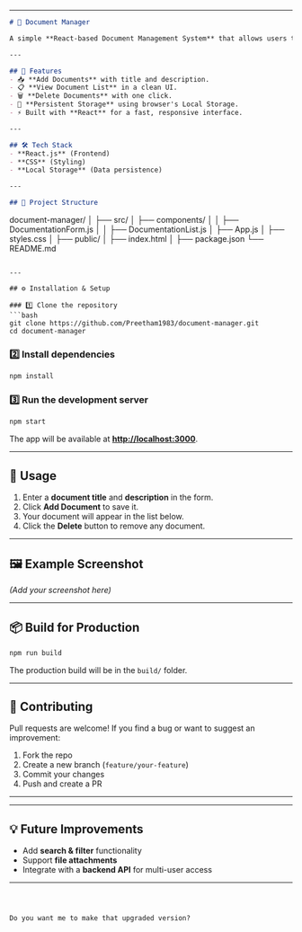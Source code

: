 
---

```markdown
# 📄 Document Manager

A simple **React-based Document Management System** that allows users to **add, view, and delete documents**. Documents are stored locally in the browser using **Local Storage**, making the app lightweight and easy to use without a backend.

---

## 🚀 Features
- 📥 **Add Documents** with title and description.
- 📋 **View Document List** in a clean UI.
- 🗑 **Delete Documents** with one click.
- 💾 **Persistent Storage** using browser's Local Storage.
- ⚡ Built with **React** for a fast, responsive interface.

---

## 🛠 Tech Stack
- **React.js** (Frontend)
- **CSS** (Styling)
- **Local Storage** (Data persistence)

---

## 📂 Project Structure
```

document-manager/
│
├── src/
│   ├── components/
│   │   ├── DocumentationForm.js
│   │   ├── DocumentationList.js
│   ├── App.js
│   ├── styles.css
│
├── public/
│   ├── index.html
│
├── package.json
└── README.md

````

---

## ⚙️ Installation & Setup

### 1️⃣ Clone the repository
```bash
git clone https://github.com/Preetham1983/document-manager.git
cd document-manager
````

### 2️⃣ Install dependencies

```bash
npm install
```

### 3️⃣ Run the development server

```bash
npm start
```

The app will be available at **[http://localhost:3000](http://localhost:3000)**.

---

## 📌 Usage

1. Enter a **document title** and **description** in the form.
2. Click **Add Document** to save it.
3. Your document will appear in the list below.
4. Click the **Delete** button to remove any document.

---

## 🖼 Example Screenshot

*(Add your screenshot here)*

---

## 📦 Build for Production

```bash
npm run build
```

The production build will be in the `build/` folder.

---

## 🤝 Contributing

Pull requests are welcome! If you find a bug or want to suggest an improvement:

1. Fork the repo
2. Create a new branch (`feature/your-feature`)
3. Commit your changes
4. Push and create a PR

---


---

## 💡 Future Improvements

* Add **search & filter** functionality
* Support **file attachments**
* Integrate with a **backend API** for multi-user access

---

```

 

Do you want me to make that upgraded version?
```
